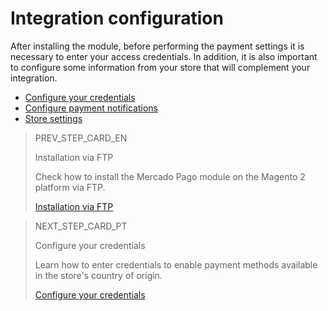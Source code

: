 # Integration configuration

After installing the module, before performing the payment settings it is necessary to enter your access credentials. In addition, it is also important to configure some information from your store that will complement your integration.

* [Configure your credentials](/developers/en/docs/magento-two/integration-configuration/credentials)
* [Configure payment notifications](/developers/en/docs/magento-two/integration-configuration/notifications)
* [Store settings](/developers/en/docs/magento-two/integration-store)

> PREV_STEP_CARD_EN
>
> Installation via FTP
>
> Check how to install the Mercado Pago module on the Magento 2 platform via FTP.
>
> [Installation via FTP](/developers/en/docs/magento-two/installation/ftp)

> NEXT_STEP_CARD_PT
>
> Configure your credentials
>
> Learn how to enter credentials to enable payment methods available in the store's country of origin.
>
> [Configure your credentials](/developers/en/docs/magento-two/integration-configuration/credentials)